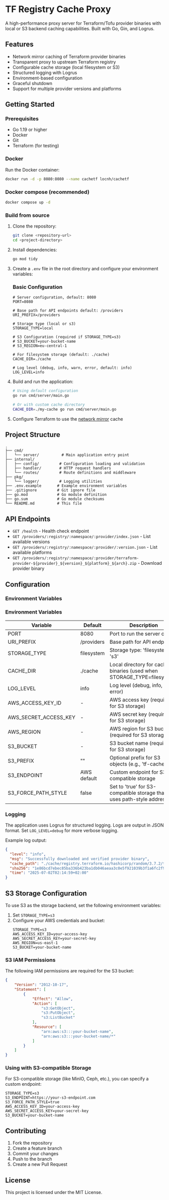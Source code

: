 # TF Registry Cache Proxy

A high-performance proxy server for Terraform/Tofu provider binaries with local or S3 backend caching capabilities. Built with Go, Gin, and Logrus.

## Features

- Network mirror caching of Terraform provider binaries
- Transparent proxy to upstream Terraform registry
- Configurable cache storage (local filesystem or S3)
- Structured logging with Logrus
- Environment-based configuration
- Graceful shutdown
- Support for multiple provider versions and platforms

## Getting Started

### Prerequisites

- Go 1.19 or higher
- Docker
- Git
- Terraform (for testing)

### Docker

Run the Docker container:
```bash
docker run -d -p 8080:8080 --name cachetf locnh/cachetf
```

### Docker compose (recommended)

```bash
docker compose up -d
```

### Build from source

1. Clone the repository:
   ```bash
   git clone <repository-url>
   cd <project-directory>
   ```

2. Install dependencies:
   ```bash
   go mod tidy
   ```

3. Create a `.env` file in the root directory and configure your environment variables:

   ### Basic Configuration
   ```env
   # Server configuration, default: 8080
   PORT=8080
   
   # Base path for API endpoints default: /providers
   URI_PREFIX=/providers
   
   # Storage type (local or s3)
   STORAGE_TYPE=local

   # S3 Configuration (required if STORAGE_TYPE=s3)
   # S3_BUCKET=your-bucket-name
   # S3_REGION=eu-central-1
   
   # For filesystem storage (default: ./cache)
   CACHE_DIR=./cache
   
   # Log level (debug, info, warn, error, default: info)
   LOG_LEVEL=info
   ```

4. Build and run the application:
   ```bash
   # Using default configuration
   go run cmd/server/main.go
   
   # Or with custom cache directory
   CACHE_DIR=./my-cache go run cmd/server/main.go
   ```

5. Configure Terraform to use the [network mirror](https://developer.hashicorp.com/terraform/internals/provider-network-mirror-protocol#protocol-base-url) cache

## Project Structure

```
.
├── cmd/
│   └── server/          # Main application entry point
├── internal/
│   ├── config/         # Configuration loading and validation
│   ├── handler/        # HTTP request handlers
│   └── routes/         # Route definitions and middleware
├── pkg/
│   └── logger/         # Logging utilities
├── .env.example       # Example environment variables
├── .gitignore         # Git ignore file
├── go.mod             # Go module definition
├── go.sum             # Go module checksums
└── README.md          # This file
```

## API Endpoints

- `GET /health` - Health check endpoint
- `GET /providers/:registry/:namespace/:provider/index.json` - List available versions
- `GET /providers/:registry/:namespace/:provider/:version.json` - List available platforms
- `GET /providers/:registry/:namespace/:provider/terraform-provider-${provider}_${version}_${platform}_${arch}.zip` - Download provider binary

## Configuration

### Environment Variables

### Environment Variables

| Variable              | Default           | Description                                                                 |
|----------------------|-------------------|-----------------------------------------------------------------------------|
| PORT                | 8080             | Port to run the server on                                                  |
| URI_PREFIX          | /providers       | Base path for API endpoints                                                |
| STORAGE_TYPE        | filesystem       | Storage type: 'filesystem' or 's3'                                         |
| CACHE_DIR           | ./cache          | Local directory for cached binaries (used when STORAGE_TYPE=filesystem)    |
| LOG_LEVEL           | info             | Log level (debug, info, warn, error)                                       |
| AWS_ACCESS_KEY_ID   | -                | AWS access key (required for S3 storage)                                   |
| AWS_SECRET_ACCESS_KEY | -              | AWS secret key (required for S3 storage)                                   |
| AWS_REGION          | -                | AWS region for S3 bucket (required for S3 storage)                         |
| S3_BUCKET           | -                | S3 bucket name (required for S3 storage)                                   |
| S3_PREFIX           | ""               | Optional prefix for S3 objects (e.g., 'tf-cache/')                         |
| S3_ENDPOINT         | AWS default      | Custom endpoint for S3-compatible storage                                  |
| S3_FORCE_PATH_STYLE | false           | Set to 'true' for S3-compatible storage that uses path-style addressing    |

### Logging

The application uses Logrus for structured logging. Logs are output in JSON format. Set `LOG_LEVEL=debug` for more verbose logging.

Example log output:
```json
{
  "level": "info",
  "msg": "Successfully downloaded and verified provider binary",
  "cache_path": "./cache/registry.terraform.io/hashicorp/random/3.7.2/terraform-provider-random_3.7.2_darwin_arm64.zip",
  "sha256": "1e86bcd7ebec85ba336b423ba1db046aeaa3c0e5f921039b3f1a6fc2f978feab",
  "time": "2025-07-02T02:14:59+02:00"
}
```

## S3 Storage Configuration

To use S3 as the storage backend, set the following environment variables:

1. Set `STORAGE_TYPE=s3`
2. Configure your AWS credentials and bucket:
   ```env
   STORAGE_TYPE=s3
   AWS_ACCESS_KEY_ID=your-access-key
   AWS_SECRET_ACCESS_KEY=your-secret-key
   AWS_REGION=us-east-1
   S3_BUCKET=your-bucket-name
   ```

### S3 IAM Permissions

The following IAM permissions are required for the S3 bucket:

```json
{
    "Version": "2012-10-17",
    "Statement": [
        {
            "Effect": "Allow",
            "Action": [
                "s3:GetObject",
                "s3:PutObject",
                "s3:ListBucket"
            ],
            "Resource": [
                "arn:aws:s3:::your-bucket-name",
                "arn:aws:s3:::your-bucket-name/*"
            ]
        }
    ]
}
```

### Using with S3-compatible Storage

For S3-compatible storage (like MinIO, Ceph, etc.), you can specify a custom endpoint:

```env
STORAGE_TYPE=s3
S3_ENDPOINT=https://your-s3-endpoint.com
S3_FORCE_PATH_STYLE=true
AWS_ACCESS_KEY_ID=your-access-key
AWS_SECRET_ACCESS_KEY=your-secret-key
S3_BUCKET=your-bucket-name
```

## Contributing

1. Fork the repository
2. Create a feature branch
3. Commit your changes
4. Push to the branch
5. Create a new Pull Request

## License

This project is licensed under the MIT License.
